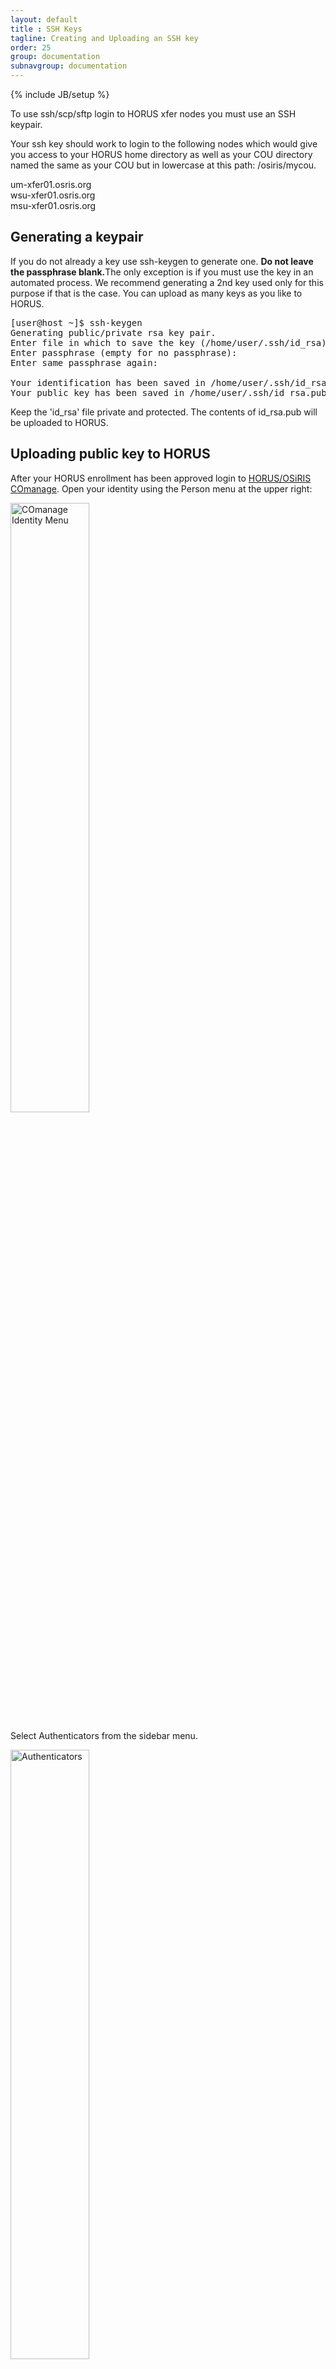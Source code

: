 ```yaml
---
layout: default
title : SSH Keys
tagline: Creating and Uploading an SSH key
order: 25
group: documentation
subnavgroup: documentation
---
```

{% include JB/setup %}

To use ssh/scp/sftp login to HORUS xfer nodes you must use an SSH keypair.  

Your ssh key should work to login to the following nodes which would give you access to your HORUS home directory as well as your COU directory named the same as your COU but in lowercase at this path: /osiris/mycou.  

um-xfer01.osris.org <br />
wsu-xfer01.osris.org <br />
msu-xfer01.osris.org <br />

<h2>Generating a keypair</h2>

If you do not already a key use ssh-keygen to generate one. 
<font style="font-weight: bold">Do not leave the passphrase blank.</font>The only exception is if you must use the key in an automated process.  We recommend generating a 2nd key used only for this purpose if that is the case.  You can upload as many keys as you like to HORUS.  
<pre>
[user@host ~]$ ssh-keygen 
Generating public/private rsa key pair.
Enter file in which to save the key (/home/user/.ssh/id_rsa): 
Enter passphrase (empty for no passphrase): 
Enter same passphrase again: 
 
Your identification has been saved in /home/user/.ssh/id_rsa.
Your public key has been saved in /home/user/.ssh/id_rsa.pub.
</pre>

Keep the 'id_rsa' file private and protected.  The contents of id_rsa.pub will be uploaded to HORUS.  

<h2>Uploading public key to HORUS</h2>

After your HORUS enrollment has been approved login to <a href="https://comanage.osris.org">HORUS/OSiRIS COmanage</a>.  Open your identity using the Person menu at the upper right:


<img style="width: 50%" src="{{IMAGE_PATH}}/documentation/Comanage-person-menu.png" alt="COmanage Identity Menu"/>

Select Authenticators from the sidebar menu.

<img style="width: 50%" src="{{IMAGE_PATH}}/documentation/sshkey/Authenticators.png" alt="Authenticators"/>

Click on Manage under the Actions section of the SSH Key Authenticator.

<img style="width: 100%" src="{{IMAGE_PATH}}/documentation/sshkey/ssh-key-manage.png" alt="COmanage SSH key manage button"/>

Click on Add SSH Key in the following page. You can add multiple keys by repeating this process.

<img style="width: 100%" src="{{IMAGE_PATH}}/documentation/sshkey/Comanage-ssh-add-key.png" alt="COmanage SSH key add button"/>     

On the following screen you can specify an ssh keyfile to upload.  This will be the id_rsa.pub file created in the example.  You will  have to copy this file to your computer if it was created on another machine.  Be sure to only copy and upload the .pub file - the other id_rsa or id_dsa file should remain private.  

<img style="width: 70%" src="{{IMAGE_PATH}}/documentation/sshkey/Comanage-ssh-upload.png" alt="COmanage SSH key upload screen"/>

Once attached to your identity you can login to one of the xfer gateways noted above.  Note that your username can be found under Identifiers on the same 'My HORUS/OSiRIS Identity' page.
<img style="width: 80%" src="{{IMAGE_PATH}}/documentation/Comanage-identifiers.png" alt="COmanage identifiers"/>

So for this example the user name is 'eben':
<pre>
ssh eben@um-xfer01.osris.org
</pre>



